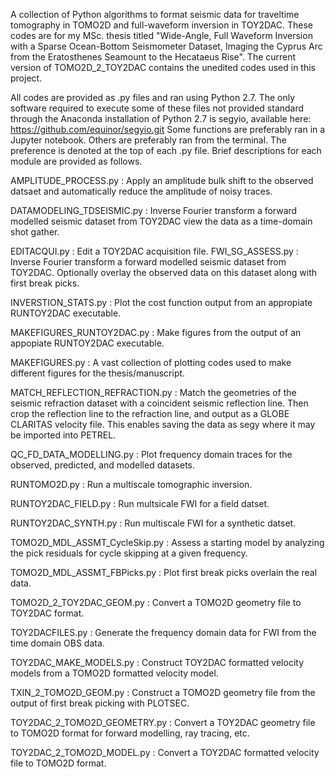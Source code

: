 A collection of Python algorithms to format seismic data for traveltime tomography in TOMO2D and full-waveform inversion in TOY2DAC.
These codes are for my MSc. thesis titled "Wide-Angle, Full Waveform Inversion with a Sparse Ocean-Bottom Seismometer Dataset, Imaging the Cyprus Arc from the Eratosthenes Seamount to the Hecataeus Rise".
The current version of TOMO2D_2_TOY2DAC contains the unedited codes used in this project. 

All codes are provided as .py files and ran using Python 2.7. 
The only software required to execute some of these files not provided standard through the Anaconda installation of Python 2.7 is segyio, available here: https://github.com/equinor/segyio.git
Some functions are preferably ran in a Jupyter notebook. Others are preferably ran from the terminal. The preference is denoted at the top of each .py file. 
Brief descriptions for each module are provided as follows.

AMPLITUDE_PROCESS.py : Apply an amplitude bulk shift to the observed datsaet and automatically reduce the amplitude of noisy traces.

DATAMODELING_TDSEISMIC.py : Inverse Fourier transform a forward modelled seismic dataset from TOY2DAC view the data as a time-domain shot gather.

EDITACQUI.py : Edit a TOY2DAC acquisition file.
FWI_SG_ASSESS.py : Inverse Fourier transform a forward modelled seismic dataset from TOY2DAC. Optionally overlay the observed data on this dataset along with first break picks.

INVERSTION_STATS.py : Plot the cost function output from an appropiate RUNTOY2DAC executable.

MAKEFIGURES_RUNTOY2DAC.py : Make figures from the output of an appopiate RUNTOY2DAC executable.

MAKEFIGURES.py : A vast collection of plotting codes used to make different figures for the thesis/manuscript.

MATCH_REFLECTION_REFRACTION.py : Match the geometries of the seismic refraction dataset with a coincident seismic reflection line. Then crop the reflection line to the refraction line, and output as a GLOBE CLARITAS velocity file. This enables saving the data as segy where it may be imported into PETREL.


QC_FD_DATA_MODELLING.py : Plot frequency domain traces for the observed, predicted, and modelled datasets. 

RUNTOMO2D.py : Run a multiscale tomographic inversion.

RUNTOY2DAC_FIELD.py : Run multsicale FWI for a field datset.

RUNTOY2DAC_SYNTH.py : Run multiscale FWI for a synthetic datset.

TOMO2D_MDL_ASSMT_CycleSkip.py : Assess a starting model by analyzing the pick residuals for cycle skipping at a given frequency. 

TOMO2D_MDL_ASSMT_FBPicks.py : Plot first break picks overlain the real data.

TOMO2D_2_TOY2DAC_GEOM.py : Convert a TOMO2D geometry file to TOY2DAC format.

TOY2DACFILES.py : Generate the frequency domain data for FWI from the time domain OBS data.

TOY2DAC_MAKE_MODELS.py : Construct TOY2DAC formatted velocity models from a TOMO2D formatted velocity model.

TXIN_2_TOMO2D_GEOM.py : Construct a TOMO2D geometry file from the output of first break picking with PLOTSEC.

TOY2DAC_2_TOMO2D_GEOMETRY.py : Convert a TOY2DAC geometry file to TOMO2D format for forward modelling, ray tracing, etc.

TOY2DAC_2_TOMO2D_MODEL.py : Convert a TOY2DAC formatted velocity file to TOMO2D format.
